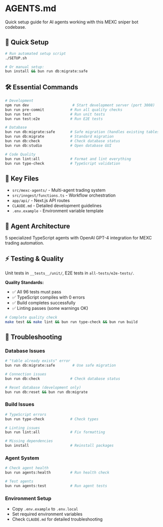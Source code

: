 # AGENTS.md

Quick setup guide for AI agents working with this MEXC sniper bot codebase.

## 🚀 Quick Setup
```bash
# Run automated setup script
./SETUP.sh

# Or manual setup:
bun install && bun run db:migrate:safe
```

## 🛠️ Essential Commands
```bash
# Development
npm run dev                    # Start development server (port 3008)
bun run pre-commit            # Run all quality checks
bun run test                  # Run unit tests
bun run test:e2e              # Run E2E tests

# Database
bun run db:migrate:safe       # Safe migration (handles existing tables)
bun run db:migrate            # Standard migration
bun run db:check              # Check database status
bun run db:studio             # Open database GUI

# Code Quality
bun run lint:all              # Format and lint everything
bun run type-check            # TypeScript validation
```

## 📁 Key Files
- `src/mexc-agents/` - Multi-agent trading system
- `src/inngest/functions.ts` - Workflow orchestration
- `app/api/` - Next.js API routes
- `CLAUDE.md` - Detailed development guidelines
- `.env.example` - Environment variable template

## 🧠 Agent Architecture
5 specialized TypeScript agents with OpenAI GPT-4 integration for MEXC trading automation.

## ⚡ Testing & Quality
Unit tests in `__tests__/unit/`, E2E tests in `all-tests/e2e-tests/`. 

**Quality Standards:**
- ✅ All 96 tests must pass
- ✅ TypeScript compiles with 0 errors  
- ✅ Build completes successfully
- ✅ Linting passes (some warnings OK)

```bash
# Complete quality check
make test && make lint && bun run type-check && bun run build
```

## 🔧 Troubleshooting

### Database Issues
```bash
# "table already exists" error
bun run db:migrate:safe        # Use safe migration

# Connection issues  
bun run db:check              # Check database status

# Reset database (development only)
bun run db:reset && bun run db:migrate
```

### Build Issues
```bash
# TypeScript errors
bun run type-check            # Check types

# Linting issues
bun run lint:all              # Fix formatting

# Missing dependencies
bun install                   # Reinstall packages
```

### Agent System
```bash
# Check agent health
bun run agents:health         # Run health check

# Test agents
bun run agents:test           # Run agent tests
```

### Environment Setup
- Copy `.env.example` to `.env.local`
- Set required environment variables
- Check `CLAUDE.md` for detailed troubleshooting

